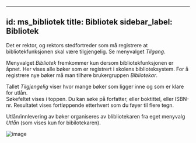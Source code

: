  ---
id: ms_bibliotek
title: Bibliotek
sidebar_label: Bibliotek
---

Det er rektor, og rektors stedfortreder som må registrere at bibliotekfunksjonen skal være tilgjengelig. Se menyvalget _Tilgang_.

Menyvalget _Bibliotek_ fremkommer kun dersom  bibliotekfunksjonen er åpnet. Her vises alle bøker som er registrert i skolens biblioteksystem. For å registrere nye bøker må man tilhøre brukergruppen _Bibliotekar_. 

Tallet _Tilgjengelig_ viser hvor mange bøker som ligger inne og som er klare for utlån.  
Søkefeltet vises i toppen. Du kan søke på forfatter, eller boktittel, eller ISBN-nr. Resultatet vises fortløppende etterhvert som du føyer til flere tegn. 

Utlån/innlevering av bøker organiseres av blibliotekaren fra eget menyvalg _Utlån_ (som vises kun for bibilotekaren).

![image](https://github.com/BarmanHanssen/iskole/assets/80097133/4512b61b-8dce-4e46-b101-cfa61427bca8)
